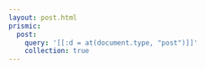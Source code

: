 ```yaml
---
layout: post.html
prismic:
  post:
    query: '[[:d = at(document.type, "post")]]'
    collection: true
---
```

